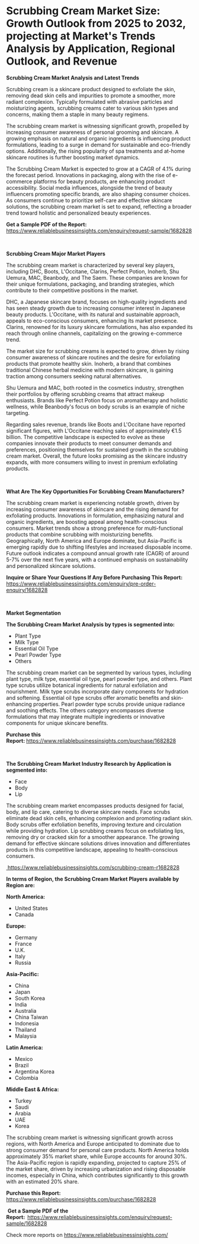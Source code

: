 <p><h1>Scrubbing Cream Market Size: Growth Outlook from 2025 to 2032, projecting at Market's Trends Analysis by Application, Regional Outlook, and Revenue</h1></p><p><strong>Scrubbing Cream Market Analysis and Latest Trends</strong></p>
<p><p>Scrubbing cream is a skincare product designed to exfoliate the skin, removing dead skin cells and impurities to promote a smoother, more radiant complexion. Typically formulated with abrasive particles and moisturizing agents, scrubbing creams cater to various skin types and concerns, making them a staple in many beauty regimens.</p><p>The scrubbing cream market is witnessing significant growth, propelled by increasing consumer awareness of personal grooming and skincare. A growing emphasis on natural and organic ingredients is influencing product formulations, leading to a surge in demand for sustainable and eco-friendly options. Additionally, the rising popularity of spa treatments and at-home skincare routines is further boosting market dynamics.</p><p>The Scrubbing Cream Market is expected to grow at a CAGR of 4.1% during the forecast period. Innovations in packaging, along with the rise of e-commerce platforms for beauty products, are enhancing product accessibility. Social media influences, alongside the trend of beauty influencers promoting specific brands, are also shaping consumer choices. As consumers continue to prioritize self-care and effective skincare solutions, the scrubbing cream market is set to expand, reflecting a broader trend toward holistic and personalized beauty experiences.</p></p>
<p><strong>Get a Sample PDF of the Report:&nbsp;</strong> <a href="https://www.reliablebusinessinsights.com/enquiry/request-sample/1682828?utm_campaign=3003&utm_medium=2&utm_source=Github&utm_content=ia&utm_term=05042025&utm_id=scrubbing-cream">https://www.reliablebusinessinsights.com/enquiry/request-sample/1682828</a></p>
<p>&nbsp;</p>
<p><strong>Scrubbing Cream Major Market Players</strong></p>
<p><p>The scrubbing cream market is characterized by several key players, including DHC, Boots, L'Occitane, Clarins, Perfect Potion, Inoherb, Shu Uemura, MAC, Beanbody, and The Saem. These companies are known for their unique formulations, packaging, and branding strategies, which contribute to their competitive positions in the market.</p><p>DHC, a Japanese skincare brand, focuses on high-quality ingredients and has seen steady growth due to increasing consumer interest in Japanese beauty products. L'Occitane, with its natural and sustainable approach, appeals to eco-conscious consumers, enhancing its market presence. Clarins, renowned for its luxury skincare formulations, has also expanded its reach through online channels, capitalizing on the growing e-commerce trend.</p><p>The market size for scrubbing creams is expected to grow, driven by rising consumer awareness of skincare routines and the desire for exfoliating products that promote healthy skin. Inoherb, a brand that combines traditional Chinese herbal medicine with modern skincare, is gaining traction among consumers seeking natural alternatives.</p><p>Shu Uemura and MAC, both rooted in the cosmetics industry, strengthen their portfolios by offering scrubbing creams that attract makeup enthusiasts. Brands like Perfect Potion focus on aromatherapy and holistic wellness, while Beanbody's focus on body scrubs is an example of niche targeting.</p><p>Regarding sales revenue, brands like Boots and L'Occitane have reported significant figures, with L'Occitane reaching sales of approximately €1.5 billion. The competitive landscape is expected to evolve as these companies innovate their products to meet consumer demands and preferences, positioning themselves for sustained growth in the scrubbing cream market. Overall, the future looks promising as the skincare industry expands, with more consumers willing to invest in premium exfoliating products.</p></p>
<p>&nbsp;</p>
<p><strong>What Are The Key Opportunities For Scrubbing Cream Manufacturers?</strong></p>
<p><p>The scrubbing cream market is experiencing notable growth, driven by increasing consumer awareness of skincare and the rising demand for exfoliating products. Innovations in formulation, emphasizing natural and organic ingredients, are boosting appeal among health-conscious consumers. Market trends show a strong preference for multi-functional products that combine scrubbing with moisturizing benefits. Geographically, North America and Europe dominate, but Asia-Pacific is emerging rapidly due to shifting lifestyles and increased disposable income. Future outlook indicates a compound annual growth rate (CAGR) of around 5-7% over the next five years, with a continued emphasis on sustainability and personalized skincare solutions.</p></p>
<p><strong>Inquire or Share Your Questions If Any Before Purchasing This Report:</strong> <a href="https://www.reliablebusinessinsights.com/enquiry/pre-order-enquiry/1682828?utm_campaign=3003&utm_medium=2&utm_source=Github&utm_content=ia&utm_term=05042025&utm_id=scrubbing-cream">https://www.reliablebusinessinsights.com/enquiry/pre-order-enquiry/1682828</a></p>
<p>&nbsp;</p>
<p><strong>Market Segmentation</strong></p>
<p><strong>The Scrubbing Cream Market Analysis by types is segmented into:</strong></p>
<p><ul><li>Plant Type</li><li>Milk Type</li><li>Essential Oil Type</li><li>Pearl Powder Type</li><li>Others</li></ul></p>
<p><p>The scrubbing cream market can be segmented by various types, including plant type, milk type, essential oil type, pearl powder type, and others. Plant type scrubs utilize botanical ingredients for natural exfoliation and nourishment. Milk type scrubs incorporate dairy components for hydration and softening. Essential oil type scrubs offer aromatic benefits and skin-enhancing properties. Pearl powder type scrubs provide unique radiance and soothing effects. The others category encompasses diverse formulations that may integrate multiple ingredients or innovative components for unique skincare benefits.</p></p>
<p><strong>Purchase this Report:&nbsp;</strong><a href="https://www.reliablebusinessinsights.com/purchase/1682828?utm_campaign=3003&utm_medium=2&utm_source=Github&utm_content=ia&utm_term=05042025&utm_id=scrubbing-cream">https://www.reliablebusinessinsights.com/purchase/1682828</a></p>
<p>&nbsp;</p>
<p><strong>The Scrubbing Cream Market Industry Research by Application is segmented into:</strong></p>
<p><ul><li>Face</li><li>Body</li><li>Lip</li></ul></p>
<p><p>The scrubbing cream market encompasses products designed for facial, body, and lip care, catering to diverse skincare needs. Face scrubs eliminate dead skin cells, enhancing complexion and promoting radiant skin. Body scrubs offer exfoliation benefits, improving texture and circulation while providing hydration. Lip scrubbing creams focus on exfoliating lips, removing dry or cracked skin for a smoother appearance. The growing demand for effective skincare solutions drives innovation and differentiates products in this competitive landscape, appealing to health-conscious consumers.</p></p>
<p><a href="https://www.reliablebusinessinsights.com/scrubbing-cream-r1682828?utm_campaign=3003&utm_medium=2&utm_source=Github&utm_content=ia&utm_term=05042025&utm_id=scrubbing-cream">&nbsp;https://www.reliablebusinessinsights.com/scrubbing-cream-r1682828</a></p>
<p><strong>In terms of Region, the Scrubbing Cream Market Players available by Region are:</strong></p>
<p>
    <p> <strong> North America: </strong>
        <ul>
            <li>United States</li>
            <li>Canada</li>
        </ul>
        </p> 
    <p> <strong> Europe: </strong>
        <ul>
            <li>Germany</li>
            <li>France</li>
            <li>U.K.</li>
            <li>Italy</li>
            <li>Russia</li>
        </ul>
        </p> 
    <p> <strong> Asia-Pacific: </strong>
        <ul>
            <li>China</li>
            <li>Japan</li>
            <li>South Korea</li>
            <li>India</li>
            <li>Australia</li>
            <li>China Taiwan</li>
            <li>Indonesia</li>
            <li>Thailand</li>
            <li>Malaysia</li>
        </ul>
        </p> 
    <p> <strong> Latin America: </strong>
        <ul>
            <li>Mexico</li>
            <li>Brazil</li>
            <li>Argentina Korea</li>
            <li>Colombia</li>
        </ul>
        </p> 
    <p> <strong> Middle East & Africa: </strong>
        <ul>
            <li>Turkey</li>
            <li>Saudi</li>
            <li>Arabia</li>
            <li>UAE</li>
            <li>Korea</li>
        </ul>
    </p>
    </p>
<p><p>The scrubbing cream market is witnessing significant growth across regions, with North America and Europe anticipated to dominate due to strong consumer demand for personal care products. North America holds approximately 35% market share, while Europe accounts for around 30%. The Asia-Pacific region is rapidly expanding, projected to capture 25% of the market share, driven by increasing urbanization and rising disposable incomes, especially in China, which contributes significantly to this growth with an estimated 20% share.</p></p>
<p><strong>Purchase this Report: </strong><a href="https://www.reliablebusinessinsights.com/purchase/1682828?utm_campaign=3003&utm_medium=2&utm_source=Github&utm_content=ia&utm_term=05042025&utm_id=scrubbing-cream">https://www.reliablebusinessinsights.com/purchase/1682828</a></p>
<p>&nbsp;<strong>Get a Sample PDF of the Report:&nbsp;&nbsp;</strong><a href="https://www.reliablebusinessinsights.com/enquiry/request-sample/1682828?utm_campaign=3003&utm_medium=2&utm_source=Github&utm_content=ia&utm_term=05042025&utm_id=scrubbing-cream">https://www.reliablebusinessinsights.com/enquiry/request-sample/1682828</a></p>
<p><strong></strong></p>
<p>Check more reports on <a href="https://www.reliablebusinessinsights.com/?utm_campaign=3003&utm_medium=2&utm_source=Github&utm_content=ia&utm_term=05042025&utm_id=scrubbing-cream">https://www.reliablebusinessinsights.com/</a></p>